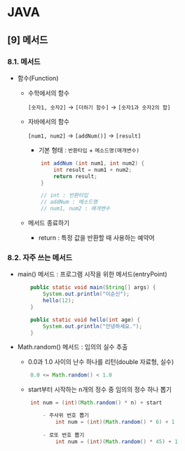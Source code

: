 JAVA
===
[9] 메서드
----
### 8.1. 메서드 
- 함수(Function)
    - 수학에서의 함수 

        `[숫자1, 숫자2]` &rightarrow; `[더하기 함수]` &rightarrow; `[숫자1과 숫자2의 합]`
    
    - 자바에서의 함수 
        
         `[num1, num2]` &rightarrow; `[addNum()]` &rightarrow; `[result]`
        
        - 기본 형태 : `반환타입` + `메소드명(매개변수)`
        ```java        
            int addNum (int num1, int num2) {       
                int result = num1 + num2;
                return result;
            }

            // int : 반환타입 
            // addNum : 메소드명 
            // num1, num2 : 매개변수
        ```        
    - 메서드 종료하기 
        - return : 특정 값을 반환할 때 사용하는 예약어 

### 8.2. 자주 쓰는 메서드 
- main() 메서드 : 프로그램 시작을 위한 메서드(entryPoint)

    ```java
        public static void main(String[] args) {
            System.out.println("이순신");
            hello(12);
        }      
    ```
    ```java
        public static void hello(int age) {
            System.out.println("안녕하세요.");
        }  
    ```
- Math.random() 메서드 : 임의의 실수 추출
    - 0.0과 1.0 사이의 난수 하나를 리턴(double 자료형, 실수)
    ```java  
        0.0 <= Math.random() < 1.0
    ```
    - start부터 시작하는 n개의 정수 중 임의의 정수 하나 뽑기
    ```java
        int num = (int)(Math.random() * n) + start

            - 주사위 번호 뽑기
                int num = (int)(Math.random() * 6) + 1
            
            - 로또 번호 뽑기 
                int num = (int)(Math.random() * 45) + 1
    ```

